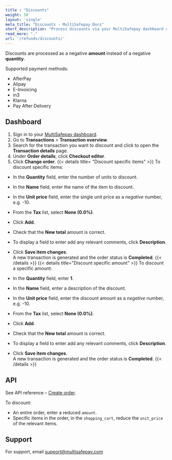 ```yaml
---
title : "Discounts"
weight: 50
layout: 'single'
meta_title: "Discounts - MultiSafepay Docs"
short_description: "Process discounts via your MultiSafepay dashboard or our API."
read_more: "."
url: '/refunds/discounts/'
---
```


Discounts are processed as a negative **amount** instead of a negative **quantity**.

Supported payment methods:

- AfterPay
- Alipay
- E-Invoicing
- in3
- Klarna
- Pay After Delivery

## Dashboard

1. Sign in to your [MultiSafepay dashboard](https://merchant.multisafepay.com).  
2. Go to **Transactions** > **Transaction overview**.  
3. Search for the transaction you want to discount and click to open the **Transaction details** page.  
4. Under **Order details**, click **Checkout editor**.  
5. Click **Change order**.
{{< details title= "Discount specific items" >}}
To discount specific items:

- In the **Quantity** field, enter the number of units to discount.
- In the **Name** field, enter the name of the item to discount.
- In the **Unit price** field, enter the single unit price as a _negative_ number, e.g. -10.
- From the **Tax** list, select **None (0.0%)**. 
- Click **Add**.
- Check that the **New total** amount is correct. 
- To display a field to enter add any relevant comments, click **Description**.
- Click **Save item changes**.  
  A new transaction is generated and the order status is **Completed**.
{{< /details >}}
{{< details title="Discount specific amount" >}}
To discount a specific amount:

- In the **Quantity** field, enter **1**.
- In the **Name** field, enter a description of the discount.
- In the **Unit price** field, enter the discount amount as a _negative_ number, e.g. -10.
- From the **Tax** list, select **None (0.0%)**. 
- Click **Add**.
- Check that the **New total** amount is correct. 
- To display a field to enter add any relevant comments, click **Description**.
- Click **Save item changes**.  
  A new transaction is generated and the order status is **Completed**.
{{< /details >}}

## API 

See API reference – [Create order](https://api-docs.multisafepay.com/reference/createorder).

To discount: 
      
- An entire order, enter a reduced `amount`. 
- Specific items in the order, in the `shopping_cart`, reduce the `unit_price` of the relevant items.

## Support

For support, email <support@multisafepay.com>